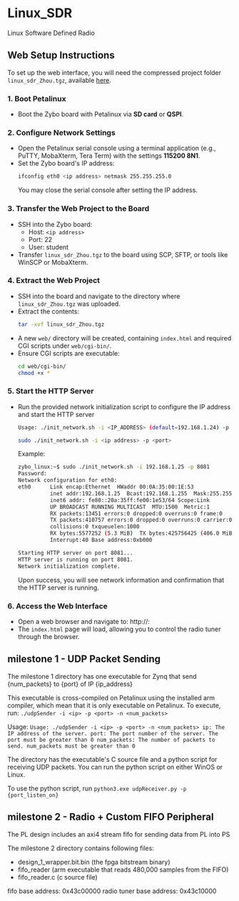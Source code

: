 # Linux_SDR
Linux Software Defined Radio

## Web Setup Instructions
To set up the web interface, you will need the compressed project folder `linux_sdr_Zhou.tgz`, available [here](/submission/linux_sdr_Zhou.tgz).

### 1. Boot Petalinux
- Boot the Zybo board with Petalinux via **SD card** or **QSPI**.

### 2. Configure Network Settings
- Open the Petalinux serial console using a terminal application (e.g., PuTTY, MobaXterm, Tera Term) with the settings **115200 8N1**.
- Set the Zybo board's IP address:
  ```bash
  ifconfig eth0 <ip address> netmask 255.255.255.0
  ```
  You may close the serial console after setting the IP address.

### 3. Transfer the Web Project to the Board
- SSH into the Zybo board:
  - Host: `<ip address>`
  - Port: 22
  - User: student 
- Transfer `linux_sdr_Zhou.tgz` to the board using SCP, SFTP, or tools like WinSCP or MobaXterm.

### 4. Extract the Web Project
- SSH into the board and navigate to the directory where `linux_sdr_Zhou.tgz` was uploaded.
- Extract the contents:
  ``` bash
  tar -xvf linux_sdr_Zhou.tgz
  ```
- A new `web/` directory will be created, containing `index.html` and required CGI scripts under `web/cgi-bin/`.
- Ensure CGI scripts are executable:
  ``` bash
  cd web/cgi-bin/
  chmod +x *
  ```

### 5. Start the HTTP Server
- Run the provided network initialization script to configure the IP address and start the HTTP server 
  ``` bash
  Usage: ./init_network.sh -i <IP_ADDRESS> (default=192.168.1.24) -p <HTTP_PORT> (default=8080)

  sudo ./init_network.sh -i <ip address> -p <port>
  ```
  Example:
  ``` bash
  zybo_linux:~$ sudo ./init_network.sh -i 192.168.1.25 -p 8081
  Password:
  Network configuration for eth0:
  eth0      Link encap:Ethernet  HWaddr 00:0A:35:00:1E:53
            inet addr:192.168.1.25  Bcast:192.168.1.255  Mask:255.255.255.0
            inet6 addr: fe80::20a:35ff:fe00:1e53/64 Scope:Link
            UP BROADCAST RUNNING MULTICAST  MTU:1500  Metric:1
            RX packets:13451 errors:0 dropped:0 overruns:0 frame:0
            TX packets:410757 errors:0 dropped:0 overruns:0 carrier:0
            collisions:0 txqueuelen:1000
            RX bytes:5577252 (5.3 MiB)  TX bytes:425756425 (406.0 MiB)
            Interrupt:40 Base address:0xb000

  Starting HTTP server on port 8081...
  HTTP server is running on port 8081.
  Network initialization complete.
  ```
  Upon success, you will see network information and confirmation that the HTTP server is running.

### 6. Access the Web Interface
- Open a web browser and navigate to:
  http://<ip address>:<port>
- The `index.html` page will load, allowing you to control the radio tuner through the browser.

## milestone 1 - UDP Packet Sending

The milestone 1 directory has one executable for Zynq that send {num_packets} to {port} of IP {ip_address}

This executable is cross-compiled on Petalinux using the installed arm compiler, which mean that it is only executable on Petalinux. To execute, run:
`./udpSender -i <ip> -p <port> -n <num_packets>`

Usage:
``
Usage: ./udpSender -i <ip> -p <port> -n <num_packets>
  ip: The IP address of the server.
  port: The port number of the server. The port must be greater than 0
  num_packets: The number of packets to send. num_packets must be greater than 0
``


The directory has the executable's C source file and a python script for receiving UDP packets. You can run the python script on either WinOS or Linux.

To use the python script, run `python3.exe udpReceiver.py -p {port_listen_on}`

## milestone 2 - Radio + Custom FIFO Peripheral

The PL design includes an axi4 stream fifo for sending data from PL into PS

The milestone 2 directory contains following files:
* design_1_wrapper.bit.bin (the fpga bitstream binary)
* fifo_reader (arm executable that reads 480,000 samples from the FIFO)
* fifo_reader.c (c source file)

fifo base address: 0x43c00000
radio tuner base address: 0x43c10000
